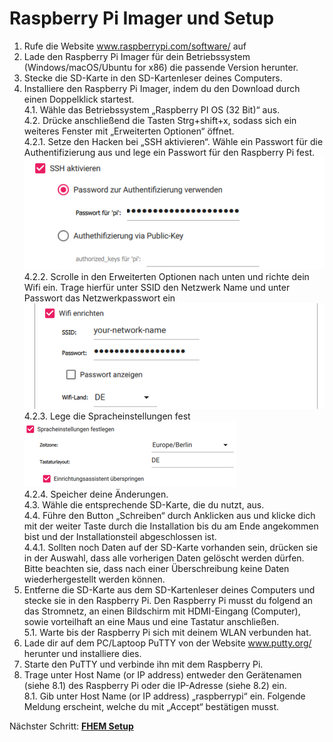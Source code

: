 # Raspberry Pi Imager und Setup

1.	Rufe die Website www.raspberrypi.com/software/ auf
2.	Lade den Raspberry Pi Imager für dein Betriebssystem (Windows/macOS/Ubuntu for x86) die passende Version herunter.
3.	Stecke die SD-Karte in den SD-Kartenleser deines Computers. 
4.	Installiere den Raspberry Pi Imager, indem du den Download durch einen Doppelklick startest. <br />
4.1.	Wähle das Betriebssystem „Raspberry PI OS (32 Bit)“ aus.<br />
4.2.	Drücke anschließend die Tasten Strg+shift+x, sodass sich ein weiteres Fenster mit „Erweiterten Optionen“ öffnet.<br />
4.2.1.	Setze den Hacken bei „SSH aktivieren“. Wähle ein Passwort für die Authentifizierung aus und lege ein Passwort für den Raspberry Pi fest.<br />
![](/Bilder/01_1-1_SSH_aktivieren.png)<br/>
4.2.2.	Scrolle in den Erweiterten Optionen nach unten und richte dein Wifi ein. Trage hierfür unter SSID den Netzwerk Name und unter Passwort das Netzwerkpasswort ein <br/>
![](/Bilder/01_1-1_WiFi_einrichten.png)<br/>
4.2.3.	Lege die Spracheinstellungen fest<br/>
![](/Bilder/01_1-1_Sprache.png)<br/>
4.2.4.	Speicher deine Änderungen.<br/>
4.3.	Wähle die entsprechende SD-Karte, die du nutzt, aus.<br/>
4.4.	Führe den Button „Schreiben“ durch Anklicken aus und klicke dich mit der weiter Taste durch die Installation bis du am Ende angekommen bist und der Installationsteil abgeschlossen ist.<br/>
4.4.1.	Sollten noch Daten auf der SD-Karte vorhanden sein, drücken sie in der Auswahl, dass alle vorherigen Daten gelöscht werden dürfen. Bitte beachten sie, dass nach einer Überschreibung keine Daten wiederhergestellt werden können.<br/>
5.	Entferne die SD-Karte aus dem SD-Kartenleser deines Computers und stecke sie in den Raspberry Pi. Den Raspberry Pi musst du folgend an das Stromnetz, an einen Bildschirm mit HDMI-Eingang (Computer), sowie vorteilhaft an eine Maus und eine Tastatur anschließen.<br/>
5.1.	Warte bis der Raspberry Pi sich mit deinem WLAN verbunden hat.<br/>
6.	Lade dir auf dem PC/Laptoop PuTTY von der Website www.putty.org/ herunter und installiere dies.<br/>
7.	Starte den PuTTY und verbinde ihn mit dem Raspberry Pi.<br/>
8.	Trage unter Host Name (or IP address) entweder den Gerätenamen (siehe 8.1) des Raspberry Pi oder die IP-Adresse (siehe 8.2) ein.<br/>
8.1.	Gib unter Host Name (or IP address) „raspberrypi“ ein. Folgende Meldung erscheint, welche du mit „Accept“ bestätigen musst. <br/>

Nächster Schritt: **[FHEM Setup](https://github.com/doenisf/HomeAutomationProjektGruppe2/blob/main/01_Setup%20Raspberry%20Pi/02_FHEM%20Setup.md)**
            
